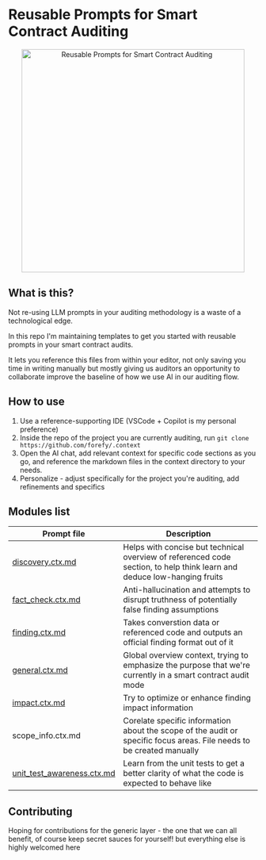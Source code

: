 # Reusable Prompts for Smart Contract Auditing

<p align="center">
<img src="https://github.com/forefy/.context/raw/main/static/context.png" alt="Reusable Prompts for Smart Contract Auditing" title="Reusable Prompts for Smart Contract Auditing" width="450"/>
</p>

## What is this?
Not re-using LLM prompts in your auditing methodology is a waste of a technological edge.

In this repo I'm maintaining templates to get you started with reusable prompts in your smart contract audits.

It lets you reference this files from within your editor, not only saving you time in writing manually but mostly giving us auditors an opportunity to collaborate improve the baseline of how we use AI in our auditing flow.


## How to use
1. Use a reference-supporting IDE (VSCode + Copilot is my personal preference)
2. Inside the repo of the project you are currently auditing, run `git clone https://github.com/forefy/.context`
3. Open the AI chat, add relevant context for specific code sections as you go, and reference the markdown files in the context directory to your needs.
4. Personalize - adjust specifically for the project you're auditing, add refinements and specifics

## Modules list
| Prompt file                                                | Description                                                                                                             |
|------------------------------------------------------------|-------------------------------------------------------------------------------------------------------------------------|
| [discovery.ctx.md](discovery.ctx.md)                       | Helps with concise but technical overview of referenced code section, to help think learn and deduce low-hanging fruits |
| [fact_check.ctx.md](fact_check.ctx.md)                     | Anti-hallucination and attempts to disrupt truthness of potentially false finding assumptions                           |
| [finding.ctx.md](finding.ctx.md)                           | Takes converstion data or referenced code and outputs an official finding format out of it                              |
| [general.ctx.md](general.ctx.md)                           | Global overview context, trying to emphasize the purpose that we're currently in a smart contract audit mode            |
| [impact.ctx.md](impact.ctx.md)                             | Try to optimize or enhance finding impact information                                                                   |
| scope_info.ctx.md                                          | Corelate specific information about the scope of the audit or specific focus areas. File needs to be created manually   |
| [unit_test_awareness.ctx.md](unit_test_awareness.ctx.md)   | Learn from the unit tests to get a better clarity of what the code is expected to behave like                           |

## Contributing
Hoping for contributions for the generic layer - the one that we can all benefit, of course keep secret sauces for yourself! but everything else is highly welcomed here